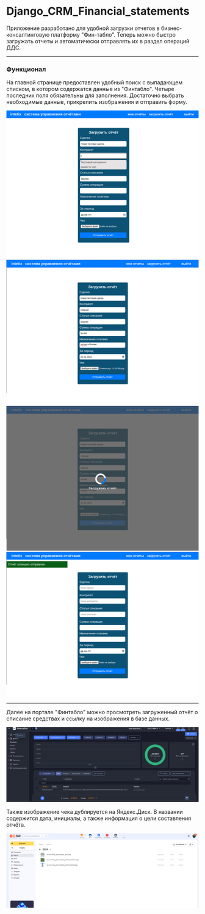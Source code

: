 # Django_CRM_Financial_statements

<p>
Приложение разработано для удобной загрузки отчетов в бизнес-консалтинговую 
платформу "Фин-табло". Теперь можно быстро загружать отчеты и 
автоматически отправлять их в раздел операций ДДС.
</p>
<hr>
<h3>Функционал</h3>
<p>
На главной странице предоставлен удобный поиск с выпадающем списком, 
в котором содержатся данные из "Финтабло". Четыре последних поля 
обязательны для заполнения. Достаточно выбрать необходимые данные, 
прикрепить изображения и отправить форму.
</p>
<img src="./readme_media/1.png">
<img src="./readme_media/2.png">
<img src="./readme_media/3.png">
<img src="./readme_media/4.png">
<hr>
<p>Далее на портале "Финтабло" можно просмотреть загруженный отчёт о списание средствах
и ссылку на изображения в базе данных. 
</p>
<img src="./readme_media/5.png">
<p>Также изображение чека дублируется на Яндекс.Диск. В названии содержится дата, 
инициалы, а также информация о цели составления отчёта.</p>
<img src="./readme_media/6.png">
